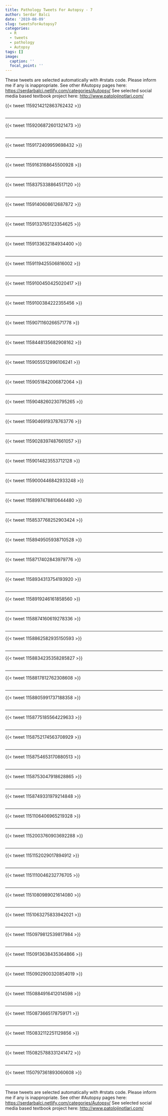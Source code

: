 ```yaml
---
title: Pathology Tweets For Autopsy - 7
author: Serdar Balci
date: '2019-08-09'
slug: tweetsForAutopsy7
categories:
  - R
  - tweets
  - pathology
  - Autopsy
tags: []
image:
  caption: ''
  focal_point: ''
---
```



These tweets are selected automatically with #rstats code. Please inform me if any is inappropriate.
See other #Autopsy pages here: https://serdarbalci.netlify.com/categories/Autopsy/ 
See selected social media based textbook project here: http://www.patolojinotlari.com/

{{< tweet 1159214212863762432 >}}
<br>
<br>
<hr>
{{< tweet 1159206872601321473 >}}
<br>
<br>
<hr>
{{< tweet 1159172409959698432 >}}
<br>
<br>
<hr>
{{< tweet 1159163168645500928 >}}
<br>
<br>
<hr>
{{< tweet 1158375338864517120 >}}
<br>
<br>
<hr>
{{< tweet 1159140608612687872 >}}
<br>
<br>
<hr>
{{< tweet 1159133765123354625 >}}
<br>
<br>
<hr>
{{< tweet 1159133632184934400 >}}
<br>
<br>
<hr>
{{< tweet 1159119425506816002 >}}
<br>
<br>
<hr>
{{< tweet 1159100450425020417 >}}
<br>
<br>
<hr>
{{< tweet 1159100384222355456 >}}
<br>
<br>
<hr>
{{< tweet 1159071160266571778 >}}
<br>
<br>
<hr>
{{< tweet 1158448135682908162 >}}
<br>
<br>
<hr>
{{< tweet 1159055512996106241 >}}
<br>
<br>
<hr>
{{< tweet 1159051842006872064 >}}
<br>
<br>
<hr>
{{< tweet 1159048260230795265 >}}
<br>
<br>
<hr>
{{< tweet 1159046919378763776 >}}
<br>
<br>
<hr>
{{< tweet 1159028397487661057 >}}
<br>
<br>
<hr>
{{< tweet 1159014823553712128 >}}
<br>
<br>
<hr>
{{< tweet 1159000446842933248 >}}
<br>
<br>
<hr>
{{< tweet 1158997478810644480 >}}
<br>
<br>
<hr>
{{< tweet 1158537768252903424 >}}
<br>
<br>
<hr>
{{< tweet 1158949505938710528 >}}
<br>
<br>
<hr>
{{< tweet 1158717402843979776 >}}
<br>
<br>
<hr>
{{< tweet 1158934313754193920 >}}
<br>
<br>
<hr>
{{< tweet 1158919246161858560 >}}
<br>
<br>
<hr>
{{< tweet 1158874160619278336 >}}
<br>
<br>
<hr>
{{< tweet 1158862582935150593 >}}
<br>
<br>
<hr>
{{< tweet 1158834235358285827 >}}
<br>
<br>
<hr>
{{< tweet 1158817812762308608 >}}
<br>
<br>
<hr>
{{< tweet 1158805991737188358 >}}
<br>
<br>
<hr>
{{< tweet 1158775185564229633 >}}
<br>
<br>
<hr>
{{< tweet 1158752174563708929 >}}
<br>
<br>
<hr>
{{< tweet 1158754653170880513 >}}
<br>
<br>
<hr>
{{< tweet 1158753047918628865 >}}
<br>
<br>
<hr>
{{< tweet 1158749331979214848 >}}
<br>
<br>
<hr>
{{< tweet 1151106406965219328 >}}
<br>
<br>
<hr>
{{< tweet 1152003760903692288 >}}
<br>
<br>
<hr>
{{< tweet 1151152029017894912 >}}
<br>
<br>
<hr>
{{< tweet 1151110046232776705 >}}
<br>
<br>
<hr>
{{< tweet 1151080989021614080 >}}
<br>
<br>
<hr>
{{< tweet 1151063275833942021 >}}
<br>
<br>
<hr>
{{< tweet 1150979812539817984 >}}
<br>
<br>
<hr>
{{< tweet 1150913638435364866 >}}
<br>
<br>
<hr>
{{< tweet 1150902900320854019 >}}
<br>
<br>
<hr>
{{< tweet 1150884916412014598 >}}
<br>
<br>
<hr>
{{< tweet 1150873665178759171 >}}
<br>
<br>
<hr>
{{< tweet 1150832112251129856 >}}
<br>
<br>
<hr>
{{< tweet 1150825788331241472 >}}
<br>
<br>
<hr>
{{< tweet 1150797361893060608 >}}
<br>
<br>
<hr>


These tweets are selected automatically with #rstats code. Please inform me if any is inappropriate.
See other #Autopsy pages here: https://serdarbalci.netlify.com/categories/Autopsy/ 
See selected social media based textbook project here: http://www.patolojinotlari.com/
